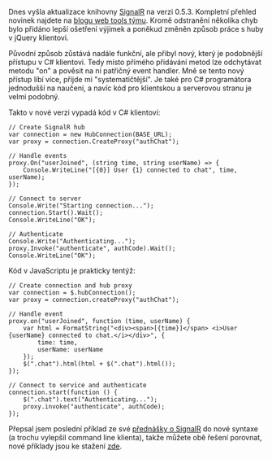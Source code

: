 <!-- dcterms:identifier = aspnetcz#399 -->
<!-- dcterms:title = SignalR 0.5.3 a aktualizace příkladů -->
<!-- dcterms:abstract = Dnes vyšla aktualizace knihovny SignalR na verzi 0.5.3. Obsahuje několik užitečných věcí, takže jsem aktualizoval příklady ze své přednášky. -->
<!-- np9:categoryId = 1 -->
<!-- x4w:category = Tipy, triky -->
<!-- np9:authorId = 1 -->
<!-- np9:authorEmail = michal.valasek@altairis.cz -->
<!-- dcterms:creator = Michal Altair Valášek -->
<!-- dcterms:created = 2012-08-24T17:16:27.053+02:00 -->
<!-- dcterms:dateAccepted = 2012-08-24T17:00:00+02:00 -->
<!-- x4w:pictureWidth = 150 -->
<!-- x4w:pictureHeight = 150 -->
<!-- x4w:pictureUrl = /perex-pictures/20120824-signalr-0-5-3-a-aktualizace-prikladu.png -->

Dnes vyšla aktualizace knihovny [SignalR](http://www.signalr.net) na verzi 0.5.3. Kompletní přehled novinek najdete na [blogu web tools týmu](http://blogs.msdn.com/b/webdev/archive/2012/08/22/announcing-the-release-of-signalr-0-5-3.aspx). Kromě odstranění několika chyb bylo přidáno lepší ošetření výjimek a poněkud změněn způsob práce s huby v jQuery klientovi. 

Původní způsob zůstává nadále funkční, ale přibyl nový, který je podobnější přístupu v C# klientovi. Tedy místo přímého přidávání metod lze odchytávat metodu "on" a pověsit na ni patřičný event handler. Mně se tento nový přístup líbí více, přijde mi "systematičtější". Je také pro C# programátora jednodušší na naučení, a navíc kód pro klientskou a serverovou stranu je velmi podobný.

Takto v nové verzi vypadá kód v C# klientovi:

    // Create SignalR hub
    var connection = new HubConnection(BASE_URL);
    var proxy = connection.CreateProxy("authChat");

    // Handle events
    proxy.On("userJoined", (string time, string userName) => {
        Console.WriteLine("[{0}] User {1} connected to chat", time, userName);
    });

    // Connect to server
    Console.Write("Starting connection...");
    connection.Start().Wait();
    Console.WriteLine("OK");

    // Authenticate
    Console.Write("Authenticating...");
    proxy.Invoke("authenticate", authCode).Wait();
    Console.WriteLine("OK");

Kód v JavaScriptu je prakticky tentýž:

    // Create connection and hub proxy
    var connection = $.hubConnection();
    var proxy = connection.createProxy("authChat");

    // Handle event
    proxy.on("userJoined", function (time, userName) {
        var html = FormatString("<div><span>[{time}]</span> <i>User {userName} connected to chat.</i></div>", {
            time: time,
            userName: userName
        });
        $(".chat").html(html + $(".chat").html());
    });

    // Connect to service and authenticate
    connection.start(function () {
        $(".chat").text("Authenticating...");
        proxy.invoke("authenticate", authCode);
    });

Přepsal jsem poslední příklad ze své [přednášky o SignalR](http://www.aspnet.cz/articles/396-signalr-realtime-web-v-asp-net) do nové syntaxe (a trochu vylepšil command line klienta), takže můžete obě řešení porovnat, nové příklady jsou ke stažení [zde](http://www.cdn.altairis.cz/Prednasky/20120824-signalr-0.5.3.zip).